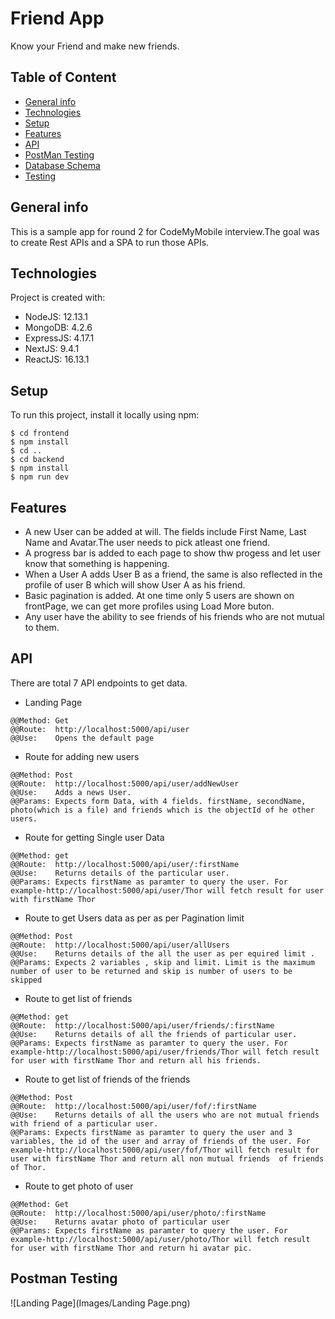 # Friend App
Know your Friend and  make new friends.

## Table of Content
* [General info](#general-info)
* [Technologies](#technologies)
* [Setup](#setup)
* [Features](#features)
* [API](#api)
* [PostMan Testing](#postman-testing)
* [Database Schema](#database-schema)
* [Testing](#testing)

## General info
This is a sample app for round 2 for CodeMyMobile interview.The goal was to create Rest APIs and a SPA to run those APIs.

## Technologies
Project is created with:
* NodeJS: 12.13.1
* MongoDB: 4.2.6
* ExpressJS: 4.17.1
* NextJS: 9.4.1
* ReactJS: 16.13.1

## Setup
To run this project, install it locally using npm:

```
$ cd frontend
$ npm install
$ cd ..
$ cd backend
$ npm install
$ npm run dev

```

## Features 

* A new User can be added at will. The fields include First Name, Last Name and Avatar.The user needs to pick atleast one friend.
* A progress bar is added to each page to show thw progess and let user know that something is happening.
* When a User A adds User B as a friend, the same is also reflected in the profile of user B which will show User A as his friend.
* Basic pagination is added. At one time only 5 users are shown on frontPage, we can get more profiles using Load More buton.
* Any user have the ability to see friends of his friends who are not mutual to them.



## API

There are total 7 API endpoints to get data.

* Landing Page

```
@@Method: Get 
@@Route:  http://localhost:5000/api/user
@@Use:    Opens the default page
```

* Route for adding new users

```
@@Method: Post 
@@Route:  http://localhost:5000/api/user/addNewUser
@@Use:    Adds a news User.
@@Params: Expects form Data, with 4 fields. firstName, secondName, photo(which is a file) and friends which is the objectId of he other users.

```

* Route for getting Single user Data

```
@@Method: get 
@@Route:  http://localhost:5000/api/user/:firstName
@@Use:    Returns details of the particular user.
@@Params: Expects firstName as paramter to query the user. For example-http://localhost:5000/api/user/Thor will fetch result for user with firstName Thor

```

* Route to get Users data as per as per Pagination limit

```
@@Method: Post 
@@Route:  http://localhost:5000/api/user/allUsers
@@Use:    Returns details of the all the user as per equired limit .
@@Params: Expects 2 variables , skip and limit. Limit is the maximum number of user to be returned and skip is number of users to be skipped

```

* Route to get list of friends

```
@@Method: get 
@@Route:  http://localhost:5000/api/user/friends/:firstName
@@Use:    Returns details of all the friends of particular user.
@@Params: Expects firstName as paramter to query the user. For example-http://localhost:5000/api/user/friends/Thor will fetch result for user with firstName Thor and return all his friends.

```

* Route to get list of friends of the friends

```
@@Method: Post 
@@Route:  http://localhost:5000/api/user/fof/:firstName
@@Use:    Returns details of all the users who are not mutual friends with friend of a particular user.
@@Params: Expects firstName as paramter to query the user and 3 variables, the id of the user and array of friends of the user. For example-http://localhost:5000/api/user/fof/Thor will fetch result for user with firstName Thor and return all non mutual friends  of friends of Thor.

```

* Route to get photo of user

```
@@Method: Get 
@@Route:  http://localhost:5000/api/user/photo/:firstName
@@Use:    Returns avatar photo of particular user
@@Params: Expects firstName as paramter to query the user. For example-http://localhost:5000/api/user/photo/Thor will fetch result for user with firstName Thor and return hi avatar pic.

```

## Postman Testing
![Landing Page](Images/Landing Page.png)

